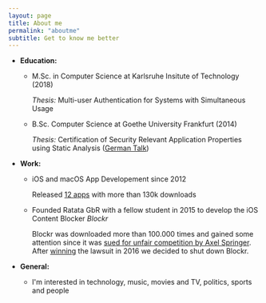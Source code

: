 ```yaml
---
layout: page
title: About me
permalink: "aboutme"
subtitle: Get to know me better
---
```


* **Education:**  
   
   * M.Sc. in Computer Science at Karlsruhe Insitute of Technology (2018)

      *Thesis:* Multi-user Authentication for Systems with Simultaneous Usage

   * B.Sc. Computer Science at Goethe University Frankfurt (2014)

      *Thesis:* Certification of Security Relevant Application Properties using Static Analysis ([German Talk](https://github.com/arnoappenzeller/modifyClangStaticAnalyzer))


* **Work:**

	* iOS and macOS App Developement since 2012

	  Released [12 apps](https://itunes.apple.com/us/developer/id515339331) with more than 130k downloads

	* Founded Ratata GbR with a fellow student in 2015 to develop the iOS Content Blocker *Blockr*

      Blockr was downloaded more than 100.000 times and gained some attention since it was [sued for unfair competition by Axel Springer](https://techcrunch.com/2015/11/23/axel-springer-goes-after-ios-9-ad-blockers-in-new-legal-battle/). After [winning](https://www.heise.de/newsticker/meldung/Adblocker-Axel-Springer-zieht-Klage-gegen-Blockr-zurueck-3240983.html) the lawsuit in 2016 we decided to shut down Blockr.

* **General:**
	* I'm interested in technology, music, movies and TV, politics, sports and people 